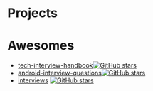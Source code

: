

# Projects


# Awesomes
- [tech-interview-handbook](https://github.com/yangshun/tech-interview-handbook)[![GitHub stars](https://img.shields.io/github/stars/yangshun/tech-interview-handbook.svg?style=social&label=Star)](https://github.com/yangshun/tech-interview-handbook)
- [android-interview-questions](https://github.com/MindorksOpenSource/android-interview-questions)[![GitHub stars](https://img.shields.io/github/stars/MindorksOpenSource/android-interview-questions.svg?style=social&label=Star)](https://github.com/MindorksOpenSource/android-interview-questions)
- [interviews](https://github.com/kdn251/interviews) [![GitHub stars](https://img.shields.io/github/stars/kdn251/interviews.svg?style=social&label=Star)](https://github.com/kdn251/interviews)
